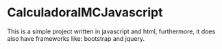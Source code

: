 # CalculadoraIMCJavascript

This is a simple project written in javascript and html, furthermore,
it does also have frameworks like: bootstrap and jquery.


